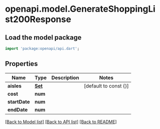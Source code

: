 # openapi.model.GenerateShoppingList200Response

## Load the model package
```dart
import 'package:openapi/api.dart';
```

## Properties
Name | Type | Description | Notes
------------ | ------------- | ------------- | -------------
**aisles** | [**Set<GetShoppingList200ResponseAislesInner>**](GetShoppingList200ResponseAislesInner.md) |  | [default to const {}]
**cost** | **num** |  | 
**startDate** | **num** |  | 
**endDate** | **num** |  | 

[[Back to Model list]](../README.md#documentation-for-models) [[Back to API list]](../README.md#documentation-for-api-endpoints) [[Back to README]](../README.md)


